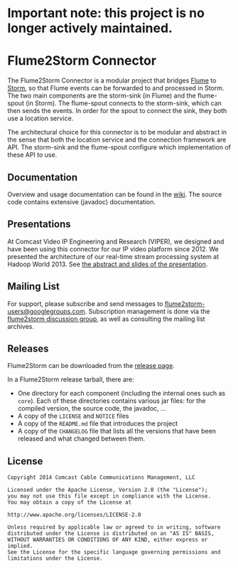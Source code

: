 # Important note: this project is no longer actively maintained.

# Flume2Storm Connector

The Flume2Storm Connector is a modular project that bridges [Flume](http://flume.apache.org/) to [Storm](http://storm-project.net/documentation/Home.html), so that Flume events can be forwarded to and processed in Storm. 
The two main components are the storm-sink (in Flume) and the flume-spout (in Storm). The flume-spout connects to the storm-sink, which can then sends the events. In order for the spout to connect the sink, they both use a location service. 

The architectural choice for this connector is to be modular and abstract in the sense that both the location service and the connection framework are API. The storm-sink and the flume-spout configure which implementation of these API to use.


## Documentation

Overview and usage documentation can be found in the [wiki](https://github.com/Comcast/flume2storm/wiki).
The source code contains extensive (javadoc) documentation.


## Presentations

At Comcast Video IP Engineering and Research (VIPER), we designed and have been using this connector for our IP video platform since 2012. We presented the architecture of our real-time stream processing system at Hadoop World 2013. See [the abstract and slides of the presentation](http://strataconf.com/stratany2013/public/schedule/detail/30915). 


## Mailing List

For support, please subscribe and send messages to [flume2storm-users@googlegroups.com](mailto:flume2storm-users@googlegroups.com). Subscription management is done via the [flume2storm discussion group](https://groups.google.com/forum/#!forum/flume2storm-users), as well as consulting the mailing list archives.


## Releases

Flume2Storm can be downloaded from the [release page](https://github.com/Comcast/flume2storm/releases/).

In a Flume2Storm release tarball, there are:

- One directory for each component (including the internal ones such as `core`). Each of these directories contains various jar files: for the compiled version, the source code, the javadoc, ...
- A copy of the `LICENSE` and `NOTICE` files
- A copy of the `README.md` file that introduces the project
- A copy of the `CHANGELOG` file that lists all the versions that have been released and what changed between them.


## License

    Copyright 2014 Comcast Cable Communications Management, LLC
    
    Licensed under the Apache License, Version 2.0 (the "License");
    you may not use this file except in compliance with the License.
    You may obtain a copy of the License at
    
    http://www.apache.org/licenses/LICENSE-2.0
    
    Unless required by applicable law or agreed to in writing, software
    distributed under the License is distributed on an "AS IS" BASIS,
    WITHOUT WARRANTIES OR CONDITIONS OF ANY KIND, either express or implied.
    See the License for the specific language governing permissions and
    limitations under the License.



